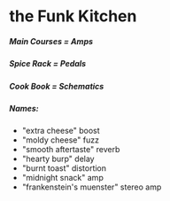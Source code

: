 # the Funk Kitchen

##### Main Courses = Amps
##### Spice Rack = Pedals
##### Cook Book = Schematics

##### Names:
* "extra cheese" boost
* "moldy cheese" fuzz
* "smooth aftertaste" reverb
* "hearty burp" delay
* "burnt toast" distortion
* "midnight snack" amp
* "frankenstein's muenster" stereo amp